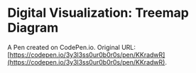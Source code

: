 # Digital Visualization: Treemap Diagram

A Pen created on CodePen.io. Original URL: [https://codepen.io/3y3l3ss0ur0b0r0s/pen/KKradwR](https://codepen.io/3y3l3ss0ur0b0r0s/pen/KKradwR).

